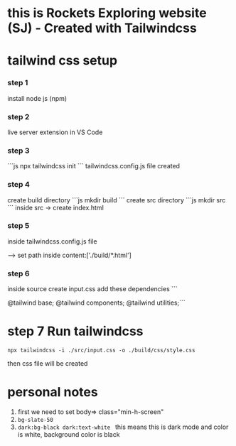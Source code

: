 # this is Rockets Exploring website (SJ) - Created with Tailwindcss


# tailwind css setup 

<h3>step 1</h3>
install node js (npm)
<h3>step 2</h3>
live server extension in VS Code
<h3>step 3</h3>
```js
npx tailwindcss init
```
tailwindcss.config.js file created
<h3>step 4</h3>
create build directory
```js
mkdir build
```
create src directory
```js
mkdir src
```
inside src -> create index.html
<h3>step 5</h3>
inside  tailwindcss.config.js file 


--> set path inside content:['./build/*.html']
<h3>step 6</h3>
inside source create input.css
add these dependencies
```

@tailwind base;
@tailwind components;
@tailwind utilities;```



# step 7 Run tailwindcss
```
npx tailwindcss -i ./src/input.css -o ./build/css/style.css
```
then css file will be created
# personal notes

1. first we need to set body=> class="min-h-screen" 
2.  <code>bg-slate-50</code>
3. <code>dark:bg-black dark:text-white </code> this means 
this is dark mode and color is white,
background color is black
